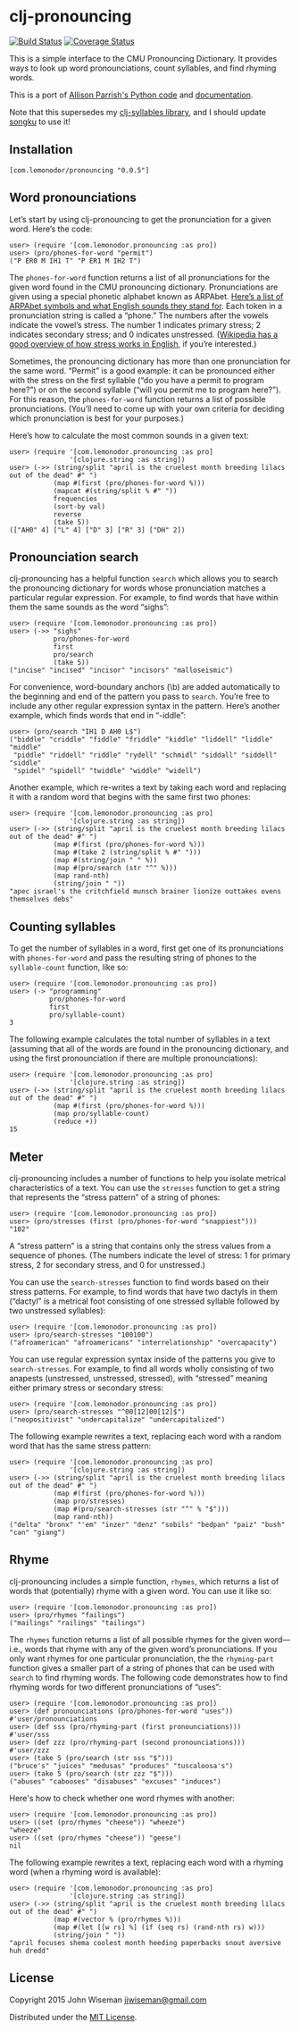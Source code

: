 # clj-pronouncing

[![Build Status](https://travis-ci.org/wiseman/clj-pronouncing.svg?branch=master)](https://travis-ci.org/wiseman/clj-pronouncing) [![Coverage Status](https://coveralls.io/repos/wiseman/clj-pronouncing/badge.svg?branch=master)](https://coveralls.io/r/wiseman/clj-pronouncing?branch=master)

This is a simple interface to the CMU Pronouncing Dictionary. It
provides ways to look up word pronounciations, count syllables, and
find rhyming words.

This is a port of
[Allison Parrish's Python code](https://github.com/aparrish/pronouncingpy)
and
[documentation](https://pronouncing.readthedocs.org/en/latest/tutorial.html).

Note that this supersedes my
[clj-syllables library](https://github.com/wiseman/clj-syllables), and
I should update [songku](https://songku.herokuapp.com/) to use it!

## Installation

```
[com.lemonodor/pronouncing "0.0.5"]
```


## Word pronounciations

Let’s start by using clj-pronouncing to get the pronunciation for a given
word. Here’s the code:

```
user> (require '[com.lemonodor.pronouncing :as pro])
user> (pro/phones-for-word "permit")
("P ER0 M IH1 T" "P ER1 M IH2 T")
```

The `phones-for-word` function returns a list of all pronunciations
for the given word found in the CMU pronouncing dictionary.
Pronunciations are given using a special phonetic alphabet known as
ARPAbet.
[Here’s a list of ARPAbet symbols and what English sounds they stand for](http://www.speech.cs.cmu.edu/cgi-bin/cmudict#phones).
Each token in a pronunciation string is called a “phone.” The numbers
after the vowels indicate the vowel’s stress. The number 1 indicates
primary stress; 2 indicates secondary stress; and 0 indicates
unstressed.
([Wikipedia has a good overview of how stress works in English](https://en.wikipedia.org/wiki/Stress_and_vowel_reduction_in_English),
if you’re interested.)

Sometimes, the pronouncing dictionary has more than one pronunciation
for the same word. “Permit” is a good example: it can be pronounced
either with the stress on the first syllable (“do you have a permit to
program here?”) or on the second syllable (“will you permit me to
program here?”). For this reason, the `phones-for-word` function
returns a list of possible pronunciations. (You’ll need to come up
with your own criteria for deciding which pronunciation is best for
your purposes.)

Here’s how to calculate the most common sounds in a given text:

```
user> (require '[com.lemonodor.pronouncing :as pro]
               '[clojure.string :as string])
user> (->> (string/split "april is the cruelest month breeding lilacs out of the dead" #" ")
           (map #(first (pro/phones-for-word %)))
           (mapcat #(string/split % #" "))
           frequencies
           (sort-by val)
           reverse
           (take 5))
(["AH0" 4] ["L" 4] ["D" 3] ["R" 3] ["DH" 2])
```


## Pronounciation search

clj-pronouncing has a helpful function `search` which allows you to search
the pronouncing dictionary for words whose pronunciation matches a
particular regular expression. For example, to find words that have
within them the same sounds as the word “sighs”:

```
user> (require '[com.lemonodor.pronouncing :as pro])
user> (->> "sighs"
           pro/phones-for-word
           first
           pro/search
           (take 5))
("incise" "incised" "incisor" "incisors" "malloseismic")
```

For convenience, word-boundary anchors (\b) are added automatically to
the beginning and end of the pattern you pass to `search`. You’re free
to include any other regular expression syntax in the pattern. Here’s
another example, which finds words that end in “-iddle”:

```
user> (pro/search "IH1 D AH0 L$")
("biddle" "criddle" "fiddle" "friddle" "kiddle" "liddell" "liddle" "middle"
 "piddle" "riddell" "riddle" "rydell" "schmidl" "siddall" "siddell" "siddle"
 "spidel" "spidell" "twiddle" "widdle" "widell")
```

Another example, which re-writes a text by taking each word and
replacing it with a random word that begins with the same first two
phones:

```
user> (require '[com.lemonodor.pronouncing :as pro]
               '[clojure.string :as string])
user> (->> (string/split "april is the cruelest month breeding lilacs out of the dead" #" ")
           (map #(first (pro/phones-for-word %)))
           (map #(take 2 (string/split % #" ")))
           (map #(string/join " " %))
           (map #(pro/search (str "^" %)))
           (map rand-nth)
           (string/join " "))
"apec israel's the critchfield munsch brainer lionize outtakes ovens themselves debs"
```


## Counting syllables

To get the number of syllables in a word, first get one of its
pronunciations with `phones-for-word` and pass the resulting string of
phones to the `syllable-count` function, like so:

```
user> (require '[com.lemonodor.pronouncing :as pro])
user> (-> "programming"
          pro/phones-for-word
          first
          pro/syllable-count)
3
```

The following example calculates the total number of syllables in a
text (assuming that all of the words are found in the pronouncing
dictionary, and using the first pronounciation if there are multiple
pronounciations):

```
user> (require '[com.lemonodor.pronouncing :as pro]
               '[clojure.string :as string])
user> (->> (string/split "april is the cruelest month breeding lilacs out of the dead" #" ")
           (map #(first (pro/phones-for-word %)))
           (map pro/syllable-count)
           (reduce +))
15
```


## Meter

clj-pronouncing includes a number of functions to help you isolate
metrical characteristics of a text. You can use the `stresses`
function to get a string that represents the “stress pattern” of a
string of phones:

```
user> (require '[com.lemonodor.pronouncing :as pro])
user> (pro/stresses (first (pro/phones-for-word "snappiest")))
"102"
```

A “stress pattern” is a string that contains only the stress values
from a sequence of phones. (The numbers indicate the level of stress:
1 for primary stress, 2 for secondary stress, and 0 for unstressed.)

You can use the `search-stresses` function to find words based on
their stress patterns. For example, to find words that have two
dactyls in them (“dactyl” is a metrical foot consisting of one
stressed syllable followed by two unstressed syllables):

```
user> (require '[com.lemonodor.pronouncing :as pro])
user> (pro/search-stresses "100100")
("afroamerican" "afroamericans" "interrelationship" "overcapacity")
```

You can use regular expression syntax inside of the patterns you give
to `search-stresses`. For example, to find all words wholly consisting
of two anapests (unstressed, unstressed, stressed), with “stressed”
meaning either primary stress or secondary stress:

```
user> (require '[com.lemonodor.pronouncing :as pro])
user> (pro/search-stresses "^00[12]00[12]$")
("neopositivist" "undercapitalize" "undercapitalized")
```

The following example rewrites a text, replacing each word with a
random word that has the same stress pattern:

```
user> (require '[com.lemonodor.pronouncing :as pro]
               '[clojure.string :as string])
user> (->> (string/split "april is the cruelest month breeding lilacs out of the dead" #" ")
           (map #(first (pro/phones-for-word %)))
           (map pro/stresses)
           (map #(pro/search-stresses (str "^" % "$")))
           (map rand-nth))
("delta" "bronx" "'em" "inzer" "denz" "sobils" "bedpan" "paiz" "bush" "can" "giang")
```


## Rhyme

clj-pronouncing includes a simple function, `rhymes`, which returns a list
of words that (potentially) rhyme with a given word. You can use it
like so:

```
user> (require '[com.lemonodor.pronouncing :as pro])
user> (pro/rhymes "failings")
("mailings" "railings" "tailings")
```

The `rhymes` function returns a list of all possible rhymes for the
given word—i.e., words that rhyme with any of the given word’s
pronunciations. If you only want rhymes for one particular
pronunciation, the the `rhyming-part` function gives a smaller part of
a string of phones that can be used with `search` to find rhyming
words. The following code demonstrates how to find rhyming words for
two different pronunciations of “uses”:

```
user> (require '[com.lemonodor.pronouncing :as pro])
user> (def pronounciations (pro/phones-for-word "uses"))
#'user/pronounciations
user> (def sss (pro/rhyming-part (first pronounciations)))
#'user/sss
user> (def zzz (pro/rhyming-part (second pronounciations)))
#'user/zzz
user> (take 5 (pro/search (str sss "$")))
("bruce's" "juices" "medusas" "produces" "tuscaloosa's")
user> (take 5 (pro/search (str zzz "$")))
("abuses" "cabooses" "disabuses" "excuses" "induces")
```

Here's how to check whether one word rhymes with another:

```
user> (require '[com.lemonodor.pronouncing :as pro])
user> ((set (pro/rhymes "cheese")) "wheeze")
"wheeze"
user> ((set (pro/rhymes "cheese")) "geese")
nil
```

The following example rewrites a text, replacing each word with a
rhyming word (when a rhyming word is available):

```
user> (require '[com.lemonodor.pronouncing :as pro]
               '[clojure.string :as string])
user> (->> (string/split "april is the cruelest month breeding lilacs out of the dead" #" ")
           (map #(vector % (pro/rhymes %)))
           (map #(let [[w rs] %] (if (seq rs) (rand-nth rs) w)))
           (string/join " "))
"april focuses shema coolest month heeding paperbacks snout aversive huh dredd"
```

## License

Copyright 2015 John Wiseman jjwiseman@gmail.com

Distributed under the [MIT License](http://opensource.org/licenses/MIT).
